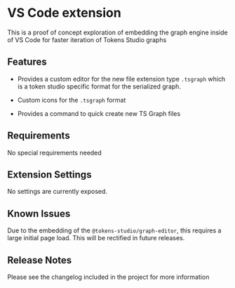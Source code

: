 # VS Code extension

This is a proof of concept exploration of embedding the graph engine inside of VS Code for faster iteration of Tokens Studio graphs

## Features

- Provides a custom editor for the new file extension type `.tsgraph` which is a token studio specific format for the serialized graph.

- Custom icons for the `.tsgraph` format

- Provides a command to quick create new TS Graph files

## Requirements

No special requirements needed

## Extension Settings

No settings are currently exposed.

## Known Issues

Due to the embedding of the `@tokens-studio/graph-editor`, this requires a large initial page load. This will be rectified in future releases.

## Release Notes

Please see the changelog included in the project for more information
